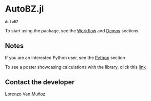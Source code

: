 

# AutoBZ.jl

```@docs
AutoBZ
```

To start using the package, see the [Workflow](@ref) and [Demos](@ref) sections.

## Notes

If you are an interested Python user, see the [Python](@ref) section

To see a poster showcasing calculations with the library, click this
[link](https://web.mit.edu/lxvm/www/slides/Lorenzo_VanMunoz_CCQ_intern_poster_2022.pdf)

## Contact the developer

[Lorenzo Van Muñoz](https://web.mit.edu/lxvm/www/)